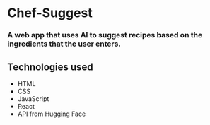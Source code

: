 # Chef-Suggest

### A web app that uses AI to suggest recipes based on the ingredients that the user enters.

## Technologies used

- HTML
- CSS
- JavaScript
- React
- API from Hugging Face
